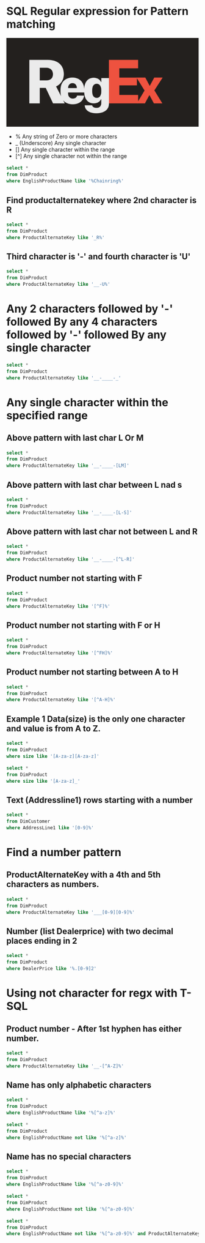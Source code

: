 # SQL Regular expression for Pattern matching

![Logo](RegEx-1-1.png)

 - %	Any string of Zero or more characters
 - _ (Underscore)	Any single character
 - []	Any single character within the range
 - [^]	Any single character not within the range

```SQL
select *
from DimProduct
where EnglishProductName like '%Chainring%'
```

## Find productalternatekey where 2nd character is R
```SQL
select *
from DimProduct
where ProductAlternateKey like '_R%'
```

## Third character is '-' and fourth character is 'U'
```SQL
select *
from DimProduct
where ProductAlternateKey like '__-U%'
```

# Any 2 characters followed by '-' followed By any 4 characters followed by '-' followed By any single character
```SQL
select *
from DimProduct
where ProductAlternateKey like '__-____-_'
```

# Any single character within the specified range 
## Above pattern with last char L Or M 
```SQL
select *
from DimProduct
where ProductAlternateKey like '__-____-[LM]'
```

## Above pattern with last char between L nad s
```SQL
select *
from DimProduct
where ProductAlternateKey like '__-____-[L-S]'
```

## Above pattern with last char not between L and R
```SQL
select *
from DimProduct
where ProductAlternateKey like '__-____-[^L-R]'
```

## Product number not starting with F
```SQL
select *
from DimProduct
where ProductAlternateKey like '[^F]%'
```

## Product number not starting with F or H
```SQL
select *
from DimProduct
where ProductAlternateKey like '[^FH]%'
```

## Product number not starting between A to H
```SQL
select *
from DimProduct
where ProductAlternateKey like '[^A-H]%'
```

## Example 1 Data(size) is the only one character  and value is from A to Z.
```SQL
select *
from DimProduct
where size like '[A-za-z][A-za-z]'
```
```SQL
select *
from DimProduct
where size like '[A-za-z]_'
```

## Text (Addressline1) rows starting with a number
```SQL
select *
from DimCustomer
where AddressLine1 like '[0-9]%'
```

# Find a number pattern
## ProductAlternateKey with a 4th and 5th characters as numbers.
```SQL
select *
from DimProduct
where ProductAlternateKey like '___[0-9][0-9]%'
```

## Number (list Dealerprice) with two decimal places ending in 2
```SQL
select *
from DimProduct
where DealerPrice like '%.[0-9]2'
```

# Using not character for regx with T-SQL
## Product number - After 1st hyphen has either number.
```SQL
select *
from DimProduct
where ProductAlternateKey like '__-[^A-Z]%'
```

## Name has only alphabetic characters
```SQL
select *
from DimProduct
where EnglishProductName like '%[^a-z]%'
```
```SQL
select *
from DimProduct
where EnglishProductName not like '%[^a-z]%'
```

## Name has no special characters
```SQL
select *
from DimProduct
where EnglishProductName like '%[^a-z0-9]%'
```
```SQL
select *
from DimProduct
where EnglishProductName not like '%[^a-z0-9]%'
```
```SQL
select *
from DimProduct
where EnglishProductName not like '%[^a-z0-9]%' and ProductAlternateKey not like '%[^a-z0-9]%'
```
